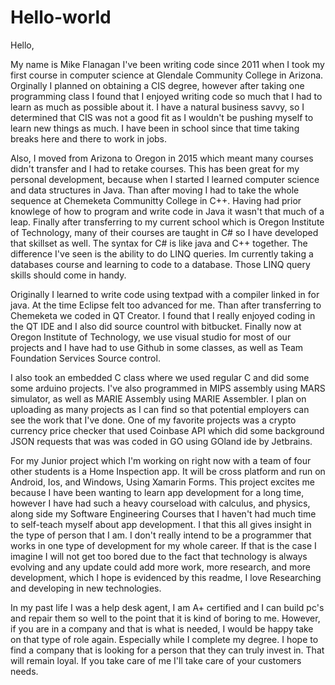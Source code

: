 # Hello-world

Hello,

My name is Mike Flanagan I've been writing code since 2011 when I took my first course in computer science at Glendale Community College in Arizona. Orginally I planned on obtaining a CIS degree, however after taking one programming class I found that I enjoyed writing code so much that I had to learn as much as possible about it. I have a natural business savvy, so I determined that CIS was not a good fit as I wouldn't be pushing myself to learn new things as much. I have been in school since that time taking breaks here and there to work in jobs. 

Also, I moved from Arizona to Oregon in 2015 which meant many courses didn't transfer and I had to retake courses. This has been great for my personal development, because when I started I learned computer science and data structures in Java. Than after moving I had to take the whole sequence at Chemeketa Communitty College in C++. Having had prior knowlege of how to program and write code in Java it wasn't that much of a leap. Finally after transferring to my current school which is Oregon Institute of Technology, many of their courses are taught in C# so I have developed that skillset as well. The syntax for C# is like java and C++ together. The difference I've seen is the ability to do LINQ queries. Im currently taking a databases course and learning to code to a database. Those LINQ query skills should come in handy. 

Originally I learned to write code using textpad with a compiler linked in for java. At the time Eclipse felt too advanced for me. Than after transferring to Chemeketa we coded in QT Creator. I found that I really enjoyed coding in the QT IDE and I also did source countrol with bitbucket. Finally now at Oregon Institute of Technology, we use visual studio for most of our projects and I have had to use Github in some classes, as well as Team Foundation Services Source control.

I also took an embedded C class where we used regular C and did some some arduino projects. I've also programmed in MIPS assembly using MARS simulator, as well as MARIE Assembly using MARIE Assembler. I plan on uploading as many projects as I can find so that potential employers can see the work that I've done. One of my favorite projects was a crypto currency price checker that used Coinbase API which did some background JSON requests that was was coded in GO using GOland ide by Jetbrains. 

For my Junior project which I'm working on right now with a team of four other students is a Home Inspection app. It will be cross platform and run on Android, Ios, and Windows, Using Xamarin Forms. This project excites me because I have been wanting to learn app development for a long time, however I have had such a heavy courseload with calculus, and physics, along side my Software Engineering Courses that I haven't had much time to self-teach myself about app development. I that this all gives insight in the type of person that I am. I don't really intend to be a programmer that works in one type of development for my whole career. If that is the case I imagine I will not get too bored due to the fact that technology is always evolving and any update could add more work, more research, and more development, which I hope is evidenced by this readme, I love Researching and developing in new technologies. 

In my past life I was a help desk agent, I am A+ certified and I can build pc's and repair them so well to the point that it is kind of boring to me. However, if you are in a company and that is what is needed, I would be happy take on that type of role again. Especially while I complete my degree. I hope to find a company that is looking for a person that they can truly invest in. That will remain loyal. If you take care of me I'll take care of your customers needs.
